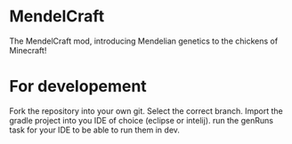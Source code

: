 # MendelCraft
The MendelCraft mod, introducing Mendelian genetics to the chickens of Minecraft!

# For developement
Fork the repository into your own git.
Select the correct branch.
Import the gradle project into you IDE of choice (eclipse or intelij).
run the genRuns task for your IDE to be able to run them in dev.
